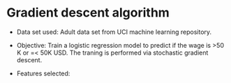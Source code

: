 # Gradient descent algorithm

* Data set used: Adult data set from UCI machine learning repository.

* Objective: Train a logistic regression model to predict if the wage is >50 K or =< 50K USD. The traning is performed via stochastic gradient descent.

* Features selected:
